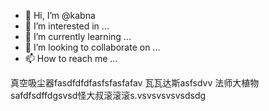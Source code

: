 - 👋 Hi, I’m @kabna
- 👀 I’m interested in ...
- 🌱 I’m currently learning ...
- 💞️ I’m looking to collaborate on ...
- 📫 How to reach me ...

<!---
kabna/kabna is a ✨ special ✨ repository because its `README.md` (this file) appears on your GitHub profile.
You can click the Preview link to take a look at your changes.
--->
真空吸尘器fasdfdfdfasfsfasfafav
瓦瓦达斯asfsdvv
法师大植物
safdfsdffdgsvsd怪大叔滚滚滚s.vsvsvsvsvsdsdg
